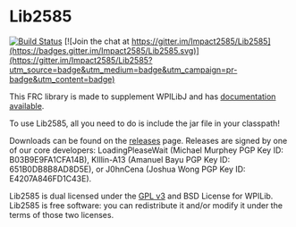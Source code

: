 Lib2585
=======

[![Build Status](https://travis-ci.org/Impact2585/Lib2585.svg?branch=master)](https://travis-ci.org/Impact2585/Lib2585)
[![Join the chat at https://gitter.im/Impact2585/Lib2585](https://badges.gitter.im/Impact2585/Lib2585.svg)](https://gitter.im/Impact2585/Lib2585?utm_source=badge&utm_medium=badge&utm_campaign=pr-badge&utm_content=badge)

This FRC library is made to supplement WPILibJ and has [documentation available](https://impact2585.github.io/Lib2585).

To use Lib2585, all you need to do is include the jar file in your classpath!

Downloads can be found on the [releases](https://github.com/2585Robophiles/Lib2585/releases) page. Releases are signed by one of our core developers: LoadingPleaseWait (Michael Murphey PGP Key ID: B03B9E9FA1CFA14B), KIllin-A13 (Amanuel Bayu PGP Key ID: 651B0DB8B8AD8D5E), or J0hnCena (Joshua Wong PGP Key ID: E4207A846FD1C43E).

Lib2585 is dual licensed under the [GPL v3](http://www.gnu.org/licenses) and BSD License for WPILib.
Lib2585 is free software: you can redistribute it and/or modify it under the terms of those two licenses.

